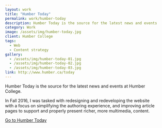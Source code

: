 ```yaml
---
layout: work
title: "Humber Today"
permalink: work/humber-today
description: Humber Today is the source for the latest news and events at Humber College.
category: Work
image: /assets/img/humber-today.jpg
client: Humber College
tags:
  - Web
  - Content strategy
gallery:
  - /assets/img/humber-today-01.jpg  
  - /assets/img/humber-today-02.jpg
  - /assets/img/humber-today-03.jpg  
link: http://www.humber.ca/today
---
```


Humber Today is the source for the latest news and events at Humber College.

In Fall 2016, I was tasked with redesigning and redeveloping the website with a focus on simplifying the authoring experience, and improving article pages to support and properly present richer, more multimedia, content.

[Go to Humber Today](https://www.humber.ca/today)
